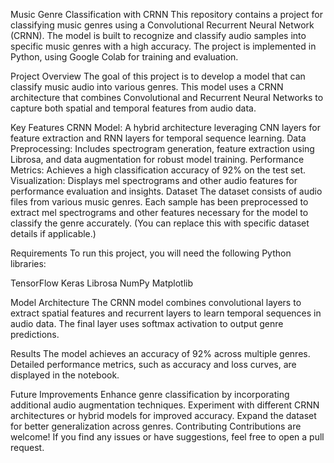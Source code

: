 Music Genre Classification with CRNN
This repository contains a project for classifying music genres using a Convolutional Recurrent Neural Network (CRNN). The model is built to recognize and classify audio samples into specific music genres with a high accuracy. The project is implemented in Python, using Google Colab for training and evaluation.

Project Overview
The goal of this project is to develop a model that can classify music audio into various genres. This model uses a CRNN architecture that combines Convolutional and Recurrent Neural Networks to capture both spatial and temporal features from audio data.

Key Features
CRNN Model: A hybrid architecture leveraging CNN layers for feature extraction and RNN layers for temporal sequence learning.
Data Preprocessing: Includes spectrogram generation, feature extraction using Librosa, and data augmentation for robust model training.
Performance Metrics: Achieves a high classification accuracy of 92% on the test set.
Visualization: Displays mel spectrograms and other audio features for performance evaluation and insights.
Dataset
The dataset consists of audio files from various music genres. Each sample has been preprocessed to extract mel spectrograms and other features necessary for the model to classify the genre accurately. (You can replace this with specific dataset details if applicable.)

Requirements
To run this project, you will need the following Python libraries:

TensorFlow
Keras
Librosa
NumPy
Matplotlib

Model Architecture
The CRNN model combines convolutional layers to extract spatial features and recurrent layers to learn temporal sequences in audio data. The final layer uses softmax activation to output genre predictions.

Results
The model achieves an accuracy of 92% across multiple genres. Detailed performance metrics, such as accuracy and loss curves, are displayed in the notebook.

Future Improvements
Enhance genre classification by incorporating additional audio augmentation techniques.
Experiment with different CRNN architectures or hybrid models for improved accuracy.
Expand the dataset for better generalization across genres.
Contributing
Contributions are welcome! If you find any issues or have suggestions, feel free to open a pull request.

